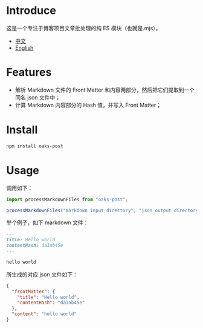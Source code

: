 # Introduce

这是一个专注于博客项目文章批处理的纯 ES 模块（也就是.mjs）。

- [中文](/README.md)
- [English](/README_EN.md)

# Features

- 解析 Markdown 文件的 Front Matter 和内容两部分，然后把它们提取到一个同名 json 文件中；
- 计算 Markdown 内容部分的 Hash 值，并写入 Front Matter；

# Install

```bash
npm install oaks-post
```

# Usage

调用如下：

```js
import processMarkdownFiles from "oaks-post";

processMarkdownFiles("markdown input directory", "json output directory");
```

举个例子，如下 markdown 文件：

```markdown
---
title: Hello world
contentHash: da3ab45e
---

hello world
```

所生成的对应 json 文件如下：

```json
{
  "frontMatter": {
    "title": "Hello world",
    "contentHash": "da3ab45e"
  },
  "content": "hello world"
}
```
